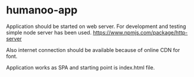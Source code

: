 # humanoo-app

Application should be started on web server. For development and testing simple node server has been used. 
https://www.npmjs.com/package/http-server

Also internet connection should be available because of online CDN for font.

Application works as SPA and starting point is index.html file.


